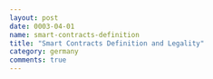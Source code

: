 ```yaml
---
layout: post
date: 0003-04-01
name: smart-contracts-definition
title: "Smart Contracts Definition and Legality"
category: germany
comments: true
---
```

